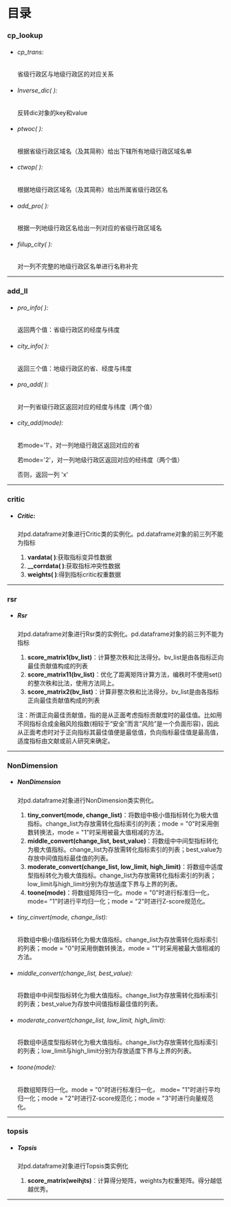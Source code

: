 # 目录

### cp_lookup

- ###### cp_trans:

  省级行政区与地级行政区的对应关系
- ###### Inverse_dic( ):

  反转dic对象的key和value
- ###### ptwoc( ):

  根据省级行政区域名（及其简称）给出下辖所有地级行政区域名单
- ###### ctwop( ):

  根据地级行政区域名（及其简称）给出所属省级行政区名
- ###### add_pro( ):

  根据一列地级行政区名给出一列对应的省级行政区域名
- ###### fiilup_city( ):

  对一列不完整的地级行政区名单进行名称补完

---

### add_ll

- ###### pro_info( ):

  返回两个值：省级行政区的经度与纬度
- ###### city_info( ):

  返回三个值：地级行政区的省、经度与纬度
- ###### pro_add( ):

  对一列省级行政区返回对应的经度与纬度（两个值）
- ###### city_add(mode):

  若mode='1'，对一列地级行政区返回对应的省

  若mode='2'，对一列地级行政区返回对应的经纬度（两个值）

  否则，返回一列 'x'

---

### critic

- ##### Critic:

  对pd.dataframe对象进行Critic类的实例化。pd.dataframe对象的前三列不能为指标


  1. **vardata( )**:获取指标变异性数据
  2. **__corrdata( )**:获取指标冲突性数据
  3. **weights( )**:得到指标critic权重数据

---

### rsr

- ##### Rsr

  对pd.dataframe对象进行Rsr类的实例化。pd.dataframe对象的前三列不能为指标


  1. **score_matrix1(bv_list)**：计算整次秩和比法得分。bv_list是由各指标正向最佳贡献值构成的列表
  2. **score_matrix11(bv_list)**：优化了距离矩阵计算方法，编秩时不使用set()的整次秩和比法，使用方法同上。
  3. **score_matrix2(bv_list)**：计算非整次秩和比法得分。bv_list是由各指标正向最佳贡献值构成的列表

  注：所谓正向最佳贡献值，指的是从正面考虑指标贡献度时的最佳值。比如用不同指标合成金融风险指数(相较于“安全”而言“风险”是一个负面形容)，因此从正面考虑时对于正向指标其最佳值便是最低值，负向指标最佳值是最高值，适度指标由文献或前人研究来确定。

---

### NonDimension

- ##### **NonDimension**

  对pd.dataframe对象进行NonDimension类实例化。


  1. **tiny_convert(mode, change_list)**：将数组中极小值指标转化为极大值指标。change_list为存放需转化指标索引的列表；mode = "0"时采用倒数转换法，mode = "1"时采用被最大值相减的方法。
  2. **middle_convert(change_list, best_value)**：将数组中中间型指标转化为极大值指标。change_list为存放需转化指标索引的列表；best_value为存放中间值指标最佳值的列表。
  3. **moderate_convert(change_list, low_limit, high_limit)**：将数组中适度型指标转化为极大值指标。change_list为存放需转化指标索引的列表；low_limit与high_limit分别为存放适度下界与上界的列表。
  4. **toone(mode)**：将数组矩阵归一化。mode = "0"时进行标准归一化， mode= "1"时进行平均归一化；mode = "2"时进行Z-score规范化。
- ###### tiny_cinvert(mode, change_list):

  将数组中极小值指标转化为极大值指标。change_list为存放需转化指标索引的列表；mode = "0"时采用倒数转换法，mode = "1"时采用被最大值相减的方法。
- ###### middle_convert(change_list, best_value):

  将数组中中间型指标转化为极大值指标。change_list为存放需转化指标索引的列表；best_value为存放中间值指标最佳值的列表。
- ###### moderate_convert(change_list, low_limit, high_limit):

  将数组中适度型指标转化为极大值指标。change_list为存放需转化指标索引的列表；low_limit与high_limit分别为存放适度下界与上界的列表。
- ###### toone(mode):

  将数组矩阵归一化。mode = "0"时进行标准归一化， mode= "1"时进行平均归一化；mode = "2"时进行Z-score规范化；mode = "3"时进行向量规范化。

---

### topsis

- ##### **Topsis**

  对pd.dataframe对象进行Topsis类实例化


  1. **score_matrix(weihjts)**：计算得分矩阵，weights为权重矩阵。得分越低越优秀。

---
